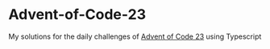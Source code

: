 # Advent-of-Code-23
My solutions for the daily challenges of [Advent of Code 23](https://adventofcode.com/) using Typescript 
